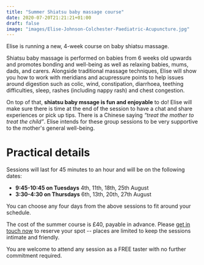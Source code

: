 ```yaml
---
title: "Summer Shiatsu baby massage course"
date: 2020-07-20T21:21:21+01:00
draft: false
image: "images/Elise-Johnson-Colchester-Paediatric-Acupuncture.jpg"
---
```


Elise is running a new, 4-week course on baby shiatsu massage.

Shiatsu baby massage is performed on babies from 6 weeks old upwards and promotes bonding and well-being as well as relaxing babies, mums, dads, and carers. Alongside traditional massage techniques, Elise will show you how to work with meridians and acupressure points to help issues around digestion such as colic, wind, constipation, diarrhoea, teething difficulties, sleep, rashes (including nappy rash) and chest congestion.

On top of that, **shiatsu baby mssage is fun and enjoyable** to do! Elise will make sure there is time at the end of the session to have a chat and share experiences or pick up tips. There is a Chinese saying *“treat the mother to treat the child”*. Elise intends for these group sessions to be very supportive to the mother's general well-being.

# Practical details
Sessions will last for 45 minutes to an hour and will be on the following dates:

- **9:45-10:45 on Tuesdays** 4th, 11th, 18th, 25th August
- **3:30-4:30 on Thursdays** 6th, 13th, 20th, 27th August

You can choose any four days from the above sessions to fit around your schedule.

The cost of the summer course is £40, payable in advance. Please [get in touch now](/contact) to reserve your spot -- places are limited to keep the sessions intimate and friendly.

You are welcome to attend any session as a FREE taster with no further commitment required.
